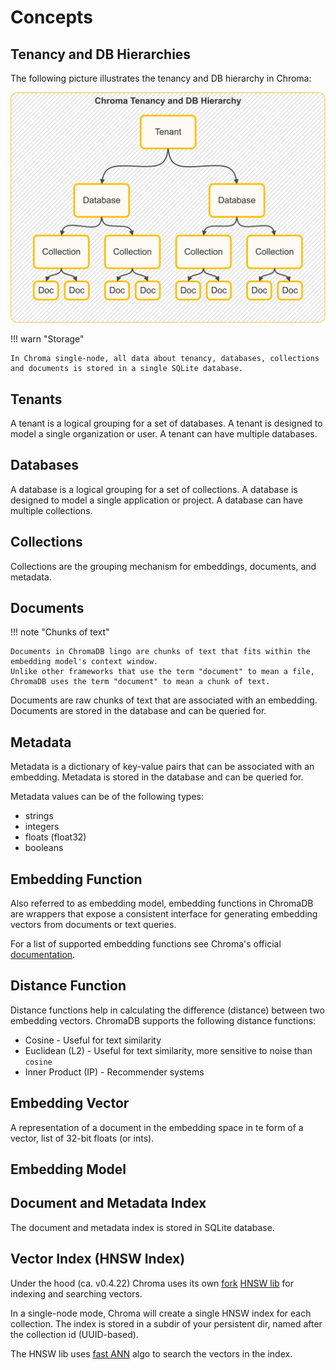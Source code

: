 # Concepts

## Tenancy and DB Hierarchies

The following picture illustrates the tenancy and DB hierarchy in Chroma:

![Tenancy and DB Hierarchy](../assets/images/chroma-tenancy-hierarchy.png)

!!! warn "Storage"

    In Chroma single-node, all data about tenancy, databases, collections and documents is stored in a single SQLite database.

## Tenants

A tenant is a logical grouping for a set of databases. A tenant is designed to model a single organization or user. A
tenant can have multiple databases.

## Databases

A database is a logical grouping for a set of collections. A database is designed to model a single application or
project. A database can have multiple collections.

## Collections

Collections are the grouping mechanism for embeddings, documents, and metadata.

## Documents

!!! note "Chunks of text"

    Documents in ChromaDB lingo are chunks of text that fits within the embedding model's context window. 
    Unlike other frameworks that use the term "document" to mean a file, 
    ChromaDB uses the term "document" to mean a chunk of text.

Documents are raw chunks of text that are associated with an embedding. Documents are stored in the database and can be
queried for.

## Metadata

Metadata is a dictionary of key-value pairs that can be associated with an embedding. Metadata is stored in the
database and can be queried for.

Metadata values can be of the following types:

- strings
- integers
- floats (float32)
- booleans

## Embedding Function

Also referred to as embedding model, embedding functions in ChromaDB are wrappers that expose a consistent interface for
generating embedding vectors from documents or text queries.

For a list of supported embedding functions see Chroma's
official [documentation](https://docs.trychroma.com/integrations#%F0%9F%A7%AC-embedding-integrations).

## Distance Function

Distance functions help in calculating the difference (distance) between two embedding vectors. ChromaDB supports the
following distance functions:

- Cosine - Useful for text similarity
- Euclidean (L2) - Useful for text similarity, more sensitive to noise than `cosine`
- Inner Product (IP) - Recommender systems

## Embedding Vector

A representation of a document in the embedding space in te form of a vector, list of 32-bit floats (or ints).

## Embedding Model

## Document and Metadata Index

The document and metadata index is stored in SQLite database.

## Vector Index (HNSW Index)

Under the hood (ca. v0.4.22) Chroma uses its
own [fork](https://github.com/chroma-core/hnswlib) [HNSW lib](https://github.com/nmslib/hnswlib) for indexing and
searching vectors.

In a single-node mode, Chroma will create a single HNSW index for each collection. The index is stored in a subdir of
your persistent dir, named after the collection id (UUID-based).

The HNSW lib uses [fast ANN](https://arxiv.org/abs/1603.09320) algo to search the vectors in the index.



